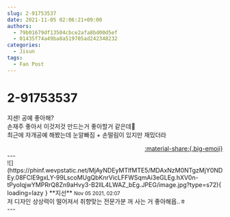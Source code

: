 ```yaml
---
slug: 2-91753537
date: 2021-11-05 02:06:21+09:00
authors:
  - 79b01679df13504cbce2afa8bd00d5ef
  - 01435f74a49ba8a519705ad242348232
categories:
  - Jisun
tags:
  - Fan Post
---
```


# 2-91753537

<div class="post-container" markdown="1">
<div class="content-container md-sidebar__scrollwrap" markdown="1">

지센! 공예 좋아해? <br>손재주 좋아서 이것저것 만드는거 좋아할거 같은데🧐<br>최근에 자개공예 해봤는데 눈알빠짐 + 손떨림이 있지만 재밌더라

</div>
</div>

<div style="text-align: right;" markdown="1">
<a href="https://weverse.io/fromis9/fanpost/2-91753537" style="text-align: right;">:material-share:{.big-emoji}</a>
</div>
---

<div class="comments-container md-sidebar__scrollwrap" markdown="1">
<div class="comment" markdown="1">
<div class='id-container' markdown="1">
![](https://phinf.wevpstatic.net/MjAyNDEyMTlfMTE5/MDAxNzM0NTgzMjY0NDEy.08FClE9gxLY-99LscoMUgQbKnrVicLFFWSqmAi3eGLEg.hXV0n-tPyoIqjwYMPRrQ8Zn9aHvy3-B2llL4LWAZ_bEg.JPEG/image.jpg?type=s72){ loading=lazy }
**<span class="artist">지선</span>** <small>Nov 05 2021, 02:07</small><br>
</div>
<div class='comment-body' markdown="1">
저 디자인 상상력이 떨어져서 취향맞는 전문가분 꺼 사는 거 좋아해욥..ㅎ
</div>
</div>
</div>
---
